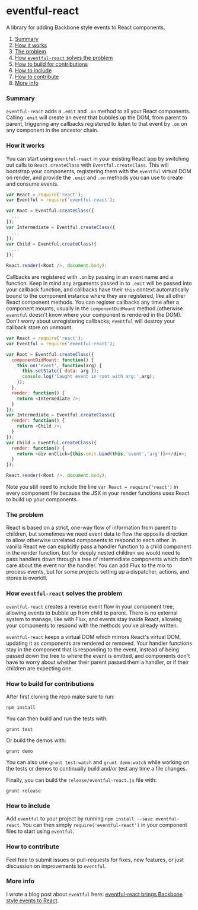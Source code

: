# eventful-react

A library for adding Backbone style events to React components.

1. [Summary](#summary)
2. [How it works](#how-it-works)
3. [The problem](#the-problem)
4. [How `eventful-react` solves the problem](#how-eventful-react-solves-the-problem)
5. [How to build for contributions](#how-to-build-for-contributions)
6. [How to include](#how-to-include)
7. [How to contribute](#how-to-contribute)
8. [More info](#more-info)

### Summary

`eventful-react` adds a `.emit` and `.on` method to all your React components. Calling `.emit` will create an event that bubbles up the DOM, from parent to parent, triggering any callbacks registered to listen to that event by `.on` on any component in the ancestor chain.

### How it works

You can start using `eventful-react` in your existing React app by switching out calls to `React.createClass` with `Eventful.createClass`. This will bootstrap your components, registering them with the `eventful` virtual DOM on render, and provide the `.emit` and `.on` methods you can use to create and consume events.

```js
var React = require('react');
var Eventful = require('eventful-react');

var Root = Eventful.createClass({
  ...
});
var Intermediate = Eventful.createClass({
  ...
});
var Child = Eventful.createClass({
  ...
});

React.render(<Root />, document.body);
```

Callbacks are registered with `.on` by passing in an event name and a function. Keep in mind any arguments passed in to `.emit` will be passed into your callback function, and callbacks have their `this` context automatically bound to the component instance where they are registered, like all other React component methods. You can register callbacks any time after a component mounts, usually in the `componentDidMount` method (otherwise `eventful` doesn't know where your component is rendered in the DOM). Don't worry about unregistering callbacks; `eventful` will destroy your callback store on unmount.

```js
var React = require('react');
var Eventful = require('eventful-react');

var Root = Eventful.createClass({
  componentDidMount: function() {
    this.on('event', function(arg) {
      this.setState({ data: arg });
      console.log('Caught event in root with arg:',arg);
    });
  },
  render: function() {
    return <Intermediate />;
  }
});
var Intermediate = Eventful.createClass({
  render: function() {
    return <Child />;
  }
});
var Child = Eventful.createClass({
  render: function() {
    return <div onClick={this.emit.bind(this,'event','arg')}></div>;
  }
});

React.render(<Root />, document.body);
```

Note you still need to include the line `var React = require('react')` in every component file because the JSX in your render functions uses React to build up your components.

### The problem

React is based on a strict, one-way flow of information from parent to children, but sometimes we need event data to flow the opposite direction to allow otherwise unrelated components to respond to each other. In vanilla React we can explicitly pass a handler function to a child component in the render function, but for deeply nested children we would need to pass handlers down through a tree of intermediate components which don't care about the event nor the handler. You can add Flux to the mix to process events, but for some projects setting up a dispatcher, actions, and stores is overkill.

### How `eventful-react` solves the problem

`eventful-react` creates a reverse event flow in your component tree, allowing events to bubble up from child to parent. There is no external system to manage, like with Flux, and events stay inside React, allowing your components to respond with the methods you've already written.

`eventful-react` keeps a virtual DOM which mirrors React's virtual DOM, updating it as components are rendered or removed. Your handler functions stay in the component that is responding to the event, instead of being passed down the tree to where the event is emitted, and components don't have to worry about whether their parent passed them a handler, or if their children are expecting one.

### How to build for contributions

After first cloning the repo make sure to run:

```
npm install
```

You can then build and run the tests with:

```
grunt test
```

Or build the demos with:

```
grunt demo
```

You can also use `grunt test:watch` and `grunt demo:watch` while working on the tests or demos to continually build and/or test any time a file changes.

Finally, you can build the `release/eventful-react.js` file with:

```
grunt release
```

### How to include

Add `eventful` to your project by running `npm install --save eventful-react`. You can then simply `require('eventful-react')` in your component files to start using `eventful`.

### How to contribute

Feel free to submit issues or pull-requests for fixes, new features, or just discussion on improvements to `eventful`.

### More info

I wrote a blog post about `eventful` here: [eventful-react brings Backbone style events to React](http://therealest.github.io/eventful-react-brings-backbone-style-events-to-react/).


